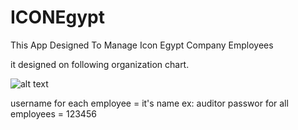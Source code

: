 # ICONEgypt 
This App Designed To Manage Icon Egypt Company Employees

it designed on following organization chart.

![alt text](https://github.com/MixApplications/ICONEgypt/blob/master/Images/organization_chart.jpg)

username for each employee = it's name ex: auditor
passwor for all employees = 123456

